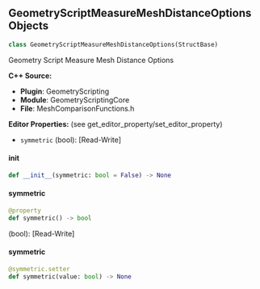 ## GeometryScriptMeasureMeshDistanceOptions Objects

```python
class GeometryScriptMeasureMeshDistanceOptions(StructBase)
```

Geometry Script Measure Mesh Distance Options

**C++ Source:**

- **Plugin**: GeometryScripting
- **Module**: GeometryScriptingCore
- **File**: MeshComparisonFunctions.h

**Editor Properties:** (see get_editor_property/set_editor_property)

- ``symmetric`` (bool):  [Read-Write]

<a id="unreal.GeometryScriptMeasureMeshDistanceOptions.__init__"></a>

#### __init__

```python
def __init__(symmetric: bool = False) -> None
```

<a id="unreal.GeometryScriptMeasureMeshDistanceOptions.symmetric"></a>

#### symmetric

```python
@property
def symmetric() -> bool
```

(bool):  [Read-Write]

<a id="unreal.GeometryScriptMeasureMeshDistanceOptions.symmetric"></a>

#### symmetric

```python
@symmetric.setter
def symmetric(value: bool) -> None
```

<a id="unreal.GeometryScriptMeshDifferenceInfo"></a>